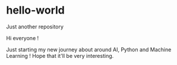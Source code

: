# hello-world
Just another repository

Hi everyone !

Just starting my new journey about around AI, Python and Machine Learning ! Hope that it'll be very interesting.
